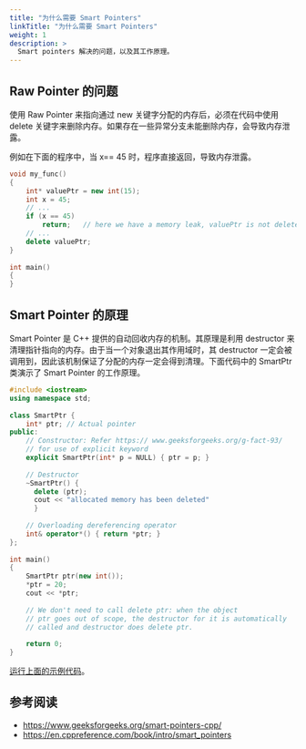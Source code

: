 ```yaml
---
title: "为什么需要 Smart Pointers"
linkTitle: "为什么需要 Smart Pointers"
weight: 1
description: >
  Smart pointers 解决的问题，以及其工作原理。
---
```


## Raw Pointer 的问题

使用 Raw Pointer 来指向通过 new 关键字分配的内存后，必须在代码中使用 delete 关键字来删除内存。如果存在一些异常分支未能删除内存，会导致内存泄露。

例如在下面的程序中，当 x== 45 时，程序直接返回，导致内存泄露。

```C++
void my_func()
{
    int* valuePtr = new int(15);
    int x = 45;
    // ...
    if (x == 45)
        return;   // here we have a memory leak, valuePtr is not deleted
    // ...
    delete valuePtr;
}
 
int main()
{
}
```

## Smart Pointer 的原理

Smart Pointer 是 C++ 提供的自动回收内存的机制。其原理是利用 destructor 来清理指针指向的内存。由于当一个对象退出其作用域时，其 destructor 一定会被调用到，因此该机制保证了分配的内存一定会得到清理。下面代码中的 SmartPtr 类演示了 Smart Pointer 的工作原理。

```C++
#include <iostream>
using namespace std;
 
class SmartPtr {
    int* ptr; // Actual pointer
public:
    // Constructor: Refer https:// www.geeksforgeeks.org/g-fact-93/
    // for use of explicit keyword
    explicit SmartPtr(int* p = NULL) { ptr = p; }
 
    // Destructor
    ~SmartPtr() { 
      delete (ptr); 
      cout << "allocated memory has been deleted"
      }
 
    // Overloading dereferencing operator
    int& operator*() { return *ptr; }
};
 
int main()
{
    SmartPtr ptr(new int());
    *ptr = 20;
    cout << *ptr;
 
    // We don't need to call delete ptr: when the object
    // ptr goes out of scope, the destructor for it is automatically
    // called and destructor does delete ptr.
 
    return 0;
}
```

 [运行上面的示例代码](http://cpp.sh/8zap3)。

## 参考阅读

* https://www.geeksforgeeks.org/smart-pointers-cpp/
* https://en.cppreference.com/book/intro/smart_pointers